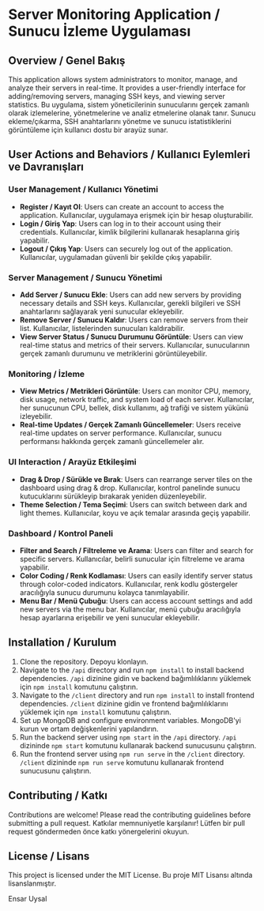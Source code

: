 # Server Monitoring Application / Sunucu İzleme Uygulaması

## Overview / Genel Bakış
This application allows system administrators to monitor, manage, and analyze their servers in real-time. It provides a user-friendly interface for adding/removing servers, managing SSH keys, and viewing server statistics.
Bu uygulama, sistem yöneticilerinin sunucularını gerçek zamanlı olarak izlemelerine, yönetmelerine ve analiz etmelerine olanak tanır. Sunucu ekleme/çıkarma, SSH anahtarlarını yönetme ve sunucu istatistiklerini görüntüleme için kullanıcı dostu bir arayüz sunar.

## User Actions and Behaviors / Kullanıcı Eylemleri ve Davranışları

### User Management / Kullanıcı Yönetimi
- **Register / Kayıt Ol**: Users can create an account to access the application.
  Kullanıcılar, uygulamaya erişmek için bir hesap oluşturabilir.
- **Login / Giriş Yap**: Users can log in to their account using their credentials.
  Kullanıcılar, kimlik bilgilerini kullanarak hesaplarına giriş yapabilir.
- **Logout / Çıkış Yap**: Users can securely log out of the application.
  Kullanıcılar, uygulamadan güvenli bir şekilde çıkış yapabilir.

### Server Management / Sunucu Yönetimi
- **Add Server / Sunucu Ekle**: Users can add new servers by providing necessary details and SSH keys.
  Kullanıcılar, gerekli bilgileri ve SSH anahtarlarını sağlayarak yeni sunucular ekleyebilir.
- **Remove Server / Sunucu Kaldır**: Users can remove servers from their list.
  Kullanıcılar, listelerinden sunucuları kaldırabilir.
- **View Server Status / Sunucu Durumunu Görüntüle**: Users can view real-time status and metrics of their servers.
  Kullanıcılar, sunucularının gerçek zamanlı durumunu ve metriklerini görüntüleyebilir.

### Monitoring / İzleme
- **View Metrics / Metrikleri Görüntüle**: Users can monitor CPU, memory, disk usage, network traffic, and system load of each server.
  Kullanıcılar, her sunucunun CPU, bellek, disk kullanımı, ağ trafiği ve sistem yükünü izleyebilir.
- **Real-time Updates / Gerçek Zamanlı Güncellemeler**: Users receive real-time updates on server performance.
  Kullanıcılar, sunucu performansı hakkında gerçek zamanlı güncellemeler alır.

### UI Interaction / Arayüz Etkileşimi
- **Drag & Drop / Sürükle ve Bırak**: Users can rearrange server tiles on the dashboard using drag & drop.
  Kullanıcılar, kontrol panelinde sunucu kutucuklarını sürükleyip bırakarak yeniden düzenleyebilir.
- **Theme Selection / Tema Seçimi**: Users can switch between dark and light themes.
  Kullanıcılar, koyu ve açık temalar arasında geçiş yapabilir.

### Dashboard / Kontrol Paneli
- **Filter and Search / Filtreleme ve Arama**: Users can filter and search for specific servers.
  Kullanıcılar, belirli sunucular için filtreleme ve arama yapabilir.
- **Color Coding / Renk Kodlaması**: Users can easily identify server status through color-coded indicators.
  Kullanıcılar, renk kodlu göstergeler aracılığıyla sunucu durumunu kolayca tanımlayabilir.
- **Menu Bar / Menü Çubuğu**: Users can access account settings and add new servers via the menu bar.
  Kullanıcılar, menü çubuğu aracılığıyla hesap ayarlarına erişebilir ve yeni sunucular ekleyebilir.

## Installation / Kurulum
1. Clone the repository.
   Depoyu klonlayın.
2. Navigate to the `/api` directory and run `npm install` to install backend dependencies.
   `/api` dizinine gidin ve backend bağımlılıklarını yüklemek için `npm install` komutunu çalıştırın.
3. Navigate to the `/client` directory and run `npm install` to install frontend dependencies.
   `/client` dizinine gidin ve frontend bağımlılıklarını yüklemek için `npm install` komutunu çalıştırın.
4. Set up MongoDB and configure environment variables.
   MongoDB'yi kurun ve ortam değişkenlerini yapılandırın.
5. Run the backend server using `npm start` in the `/api` directory.
   `/api` dizininde `npm start` komutunu kullanarak backend sunucusunu çalıştırın.
6. Run the frontend server using `npm run serve` in the `/client` directory.
   `/client` dizininde `npm run serve` komutunu kullanarak frontend sunucusunu çalıştırın.

## Contributing / Katkı
Contributions are welcome! Please read the contributing guidelines before submitting a pull request.
Katkılar memnuniyetle karşılanır! Lütfen bir pull request göndermeden önce katkı yönergelerini okuyun.

## License / Lisans
This project is licensed under the MIT License.
Bu proje MIT Lisansı altında lisanslanmıştır. 

Ensar Uysal
